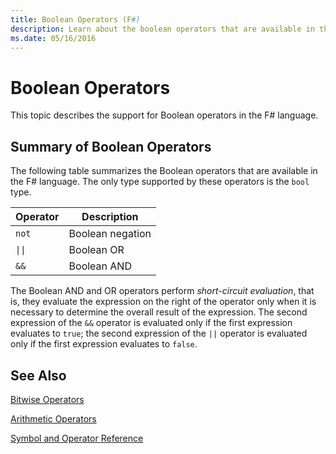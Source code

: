 ```yaml
---
title: Boolean Operators (F#)
description: Learn about the boolean operators that are available in the F# programming language.
ms.date: 05/16/2016
---
```

# Boolean Operators

This topic describes the support for Boolean operators in the F# language.


## Summary of Boolean Operators
The following table summarizes the Boolean operators that are available in the F# language. The only type supported by these operators is the `bool` type.

|Operator|Description|
|--------|-----------|
|`not`|Boolean negation|
|<code>&#124;&#124;</code>|Boolean OR|
|`&&`|Boolean AND|

The Boolean AND and OR operators perform *short-circuit evaluation*, that is, they evaluate the expression on the right of the operator only when it is necessary to determine the overall result of the expression. The second expression of the `&&` operator is evaluated only if the first expression evaluates to `true`; the second expression of the `||` operator is evaluated only if the first expression evaluates to `false`.

## See Also
[Bitwise Operators](bitwise-operators.md)

[Arithmetic Operators](arithmetic-operators.md)

[Symbol and Operator Reference](index.md)
